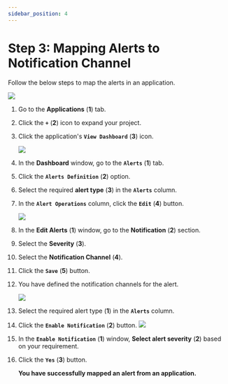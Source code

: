 ```yaml
---
sidebar_position: 4
---
```

# Step 3: Mapping Alerts to Notification Channel

Follow the below steps to map the alerts in an application.

<img src="/img/Notifications/Images/image_16.PNG" /><br />

1. Go to the **Applications** (**1**) tab.

2. Click the **`+`** (**2**) icon to expand your project.

3. Click the application's **`View Dashboard`**  (**3**) icon.

   <img src="/img/Notifications/Images/image_18.PNG" /><br /> 

4. In the **Dashboard** window, go to the **`Alerts`** (**1**) tab.

5. Click the **`Alerts Definition`** (**2**) option.

6. Select the required **alert type** (**3**) in the **`Alerts`** column.

7. In the **`Alert Operations`** column, click the **`Edit`** (**4**) button.

   <img src="/img/Notifications/Images/image_19.PNG" /><br />

8. In the **Edit Alerts** (**1**) window, go to the **Notification** (**2**) section.

9. Select the **Severity** (**3**).

10. Select the **Notification Channel** (**4**).

11. Click the **`Save`**  (**5**) button.

12. You have defined the notification channels for the alert.

    <img src="/img/Notifications/Images/image_20.png" /><br />

13. Select the required alert type (**1**) in the **`Alerts`** column.

14. Click the **`Enable Notification`** (**2**) button.
    <img src="/img/Notifications/Images/image_21.png" /><br />

15. In the **`Enable Notification`** (**1**) window, **Select alert severity** (**2**) based on your requirement.

16. Click the **`Yes`** (**3**) button.

    **You have successfully mapped an alert from an application.** 

    


